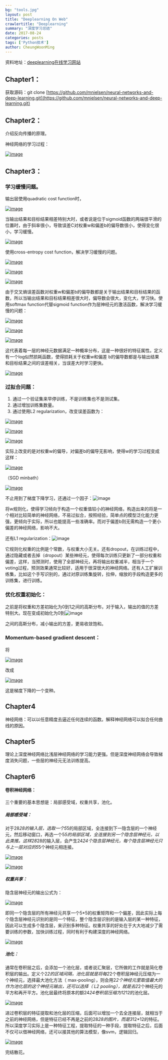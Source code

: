 ```yaml
---
bg: "tools.jpg"
layout: post
title: "Deeplearning On Web"
crawlertitle: "Deeplearning"
summary: "深度学习总结"
date: 2017-08-24
categories: posts
tags: ['Python技术']
author: CheungWoonMing
---
```




资料地址：[deeplearning在线学习网站](http://neuralnetworksanddeeplearning.com)

## Chapter1：

获取源码：git clone [https://github.com/mnielsen/neural-networks-and-deep-learning.git](https://github.com/mnielsen/neural-networks-and-deep-learning.git)



## Chapter2：

介绍反向传播的原理。

神经网络的学习过程：

[![image]({{site.images}}/2017-08-24/chapter2-1.png)]({{site.images}}/2017-08-24/chapter2-1.png)

## Chapter3：

### 学习缓慢问题。

输出层使用quadratic cost function时，

[![image]({{site.images}}/2017-08-24/chapter3-1.png)]({{site.images}}/2017-08-24/chapter3-1.png)

当输出结果和目标结果相差特别大时，或者说是位于sigmoid函数的两端很平滑的位置时，由于斜率很小，导致误差C对权重w和偏差b的偏导数很小，使得变化很小，学习缓慢。

[![image]({{site.images}}/2017-08-24/chapter3-2.png)]({{site.images}}/2017-08-24/chapter3-2.png)

使用cross-entropy cost function，解决学习缓慢的问题。

[![image]({{site.images}}/2017-08-24/chapter3-3.png)]({{site.images}}/2017-08-24/chapter3-3.png)

[![image]({{site.images}}/2017-08-24/chapter3-4.png)]({{site.images}}/2017-08-24/chapter3-4.png)

[![image]({{site.images}}/2017-08-24/chapter3-5.png)]({{site.images}}/2017-08-24/chapter3-5.png)

由于交叉熵误差函数对权重w和偏差b的偏导数都是关于输出结果和目标结果的函数，所以当输出结果和目标结果相差很大时，偏导数会很大，变化大，学习快。使用softmax function代替sigmoid function作为层神经元的激活函数，解决学习缓慢的问题：

[![image]({{site.images}}/2017-08-24/chapter3-6.png)]({{site.images}}/2017-08-24/chapter3-6.png)

[![image]({{site.images}}/2017-08-24/chapter3-7.png)]({{site.images}}/2017-08-24/chapter3-7.png)

[![image]({{site.images}}/2017-08-24/chapter3-8.png)]({{site.images}}/2017-08-24/chapter3-8.png)

这代表着每一层的神经元数据满足一种概率分布，这是一种很好的特征属性。定义有一个log似然损耗函数，使得损耗关于权重w和偏差 b的偏导数都是与输出结果和目标结果之间的误差相关，当误差大时学习更快。

[![image]({{site.images}}/2017-08-24/chapter3-9.png)]({{site.images}}/2017-08-24/chapter3-9.png)

### 过拟合问题：

1. 通过一个验证集来早停训练，不是训练集也不是测试集。
2. 通过增加训练集数量。
3. 通过使用L2 regularization，改变误差函数为：

[![image]({{site.images}}/2017-08-24/chapter3-10.png)]({{site.images}}/2017-08-24/chapter3-10.png)

[![image]({{site.images}}/2017-08-24/chapter3-11.png)]({{site.images}}/2017-08-24/chapter3-11.png)

[![image]({{site.images}}/2017-08-24/chapter3-12.png)]({{site.images}}/2017-08-24/chapter3-12.png)

实际上改变的是对权重w的偏导，对偏差b的偏导无影响，使得w的学习过程变成这样：

[![image]({{site.images}}/2017-08-24/chapter3-13.png)]({{site.images}}/2017-08-24/chapter3-13.png)

（SGD minbath）

[![image]({{site.images}}/2017-08-24/chapter3-14.png)]({{site.images}}/2017-08-24/chapter3-14.png)

不止用到了梯度下降学习，还通过一个因子：![image]({{site.images}}/2017-08-24/chapter3-15.png)

将w规则化，使得学习倾向于构造一个权重值较小的神经网络，构造出来的将是一个相对比较简单的神经网络，不易过拟合，按照经验，简单点的模型泛化能力更强，更倾向于实际，所以也能提高一些准确率。而对于偏差b则无需构造一个更小偏差的神经网络，影响不大。

还有L1 regularization：![image]({{site.images}}/2017-08-24/chapter3-16.png)

它规则化权重的比例是个常数，与权重大小无关。还有dropout，在训练过程中，通过隐藏或者去掉（dropout）某些神经元，使得每次训练只更新了一部分权重和偏差，这样，当预测时，使用了全部神经元，再将输出权重减半，相当于一个voting过程，预测效果通常比较好，适用于很深很大的神经网络。还有人工扩展训练集，比如这个手写识别的，通过对原训练集旋转，拉伸，缩放的手段构造更多的训练集，进行训练。

### 优化权重初始化：

之前是将权重和方差初始化为0到1之间的高斯分布，对于输入，输出的值的方差特别大。现在变成初始化为0到![image]({{site.images}}/2017-08-24/chapter3-17.png)

之间的高斯分布，减小输出的方差，更易收敛饱和。

### Momentum-based gradient descent：

将

[![image]({{site.images}}/2017-08-24/chapter3-18.png)]({{site.images}}/2017-08-24/chapter3-18.png)

改成

[![image]({{site.images}}/2017-08-24/chapter3-19.png)]({{site.images}}/2017-08-24/chapter3-19.png)

这是梯度下降的一个变种。



## Chapter4

神经网络：可以以任意精度去逼近任何连续的函数。解释神经网络可以拟合任何曲线的原因。

## Chapter5

理论上深度神经网络比浅层神经网络的学习能力更强。但是深度神经网络会导致梯度消失问题，一些层的神经元无法训练提高。

## Chapter6

#### 卷积神经网络：

三个重要的基本思想是：局部感受域，权重共享，池化。

##### 局部感受域：

对于28*28的输入层，选取一个5*5的局部区域，全连接到下一隐含层的一个神经元，然后移动窗口，再选一个5*5的局部区域，全连接到另一个隐含层神经元，以此类推。这样28*28的输入层，会产生24*24个隐含层神经元，每个隐含层神经元只与上一层对应的5*5个神经元相连接。

[![image]({{site.images}}/2017-08-24/chapter6-1.png)]({{site.images}}/2017-08-24/chapter6-1.png)

[![image]({{site.images}}/2017-08-24/chapter6-2.png)]({{site.images}}/2017-08-24/chapter6-2.png)

##### 权重共享：

隐含层神经元的输出公式为：

[![image]({{site.images}}/2017-08-24/chapter6-3.png)]({{site.images}}/2017-08-24/chapter6-3.png)

即同一个隐含层的所有神经元共享一个5*5的权重矩阵和一个偏差，因此实际上每个隐含层神经元识别的是同一个特征，整个隐含层识别的是输入层的某一种特征，因此可以生成多个隐含层，来识别多种特征。权重共享的好处在于大大地减少了需要训练的参数，加快训练过程，同时有利于构建深度的神经网络。

[![image]({{site.images}}/2017-08-24/chapter6-4.png)]({{site.images}}/2017-08-24/chapter6-4.png)

##### 池化：

通常在卷积层之后，会添加一个池化层，或者说汇聚层，它所做的工作就是简化卷积层的输出。定义个2*2的区域间隔，池化层就是将每2*2个卷积层神经元压缩为一个神经元，选择最大池化方法（ max-pooling），则会用2*2个神经元里取值最大的作为池化层的这个神经元输出，还可以选择（ L2 pooling），就是去2*2个神经元的平方和再开平方。池化层最终将原本的额24*24卷积层压缩为12*12的池化层。

[![image]({{site.images}}/2017-08-24/chapter6-5.png)]({{site.images}}/2017-08-24/chapter6-5.png)

进过卷积层的特征提取和池化层的压缩，后面可以增加一个去全连接层，就相当于之前的神经网络，但是特征已经不再是之前的28*28的图片，而是3*12*12的特征。 所以深度学习实际上是一种特征工程，提取特征的一种手段，提取特征之后，后面不仅可以借神经网络，还可以接其他的算法模型，像svm，逻辑回归。

[![image]({{site.images}}/2017-08-24/chapter6-6.png)]({{site.images}}/2017-08-24/chapter6-6.png)



完结散花。
